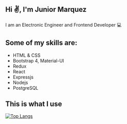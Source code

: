 ## Hi ✌️, I'm Junior Marquez

<p align='left'>I am an Electronic Engineer and Frontend Developer 💻</p>

 ## Some of my skills are:
<ul>
<li>HTML & CSS</li>
<li>Bootstrap 4, Material-UI</li>
<li>Redux</li>
<li>React</li>
<li>Expressjs</li>
<li>Nodejs</li>
<li>PostgreSQL</li>
</ul>

## This is what I use

[![Top Langs](https://github-readme-stats.vercel.app/api/top-langs/?username=juniorm&layout=compact)](https://github.com/juniorm/github-readme-stats)